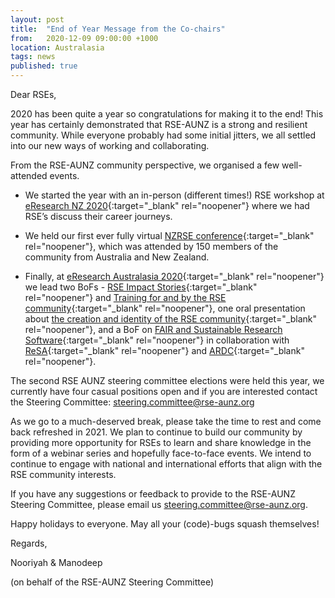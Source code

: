 ```yaml
---
layout: post
title:  "End of Year Message from the Co-chairs"
from:   2020-12-09 09:00:00 +1000    
location: Australasia       
tags: news                
published: true                     
---
```


Dear RSEs,
 
2020 has been quite a year so congratulations for making it to the end! This year has certainly demonstrated that RSE-AUNZ is a strong and resilient community. While everyone probably had some initial jitters, we all settled into our new ways of working and collaborating. 
 
From the RSE-AUNZ community perspective, we organised a few well-attended events. 
- We started the year with an in-person (different times!) RSE workshop at [eResearch NZ 2020](https://www.eresearchnz2020.org.nz/){:target="_blank" rel="noopener"} where we had RSE’s discuss their career journeys.
 
- We held our first ever fully virtual [NZRSE conference](https://www.rseconference.nz/){:target="_blank" rel="noopener"}, which was attended by 150 members of the community from Australia and New Zealand. 

- Finally, at [eResearch Australasia 2020](https://conference.eresearch.edu.au/home/){:target="_blank" rel="noopener"} we lead two BoFs - [RSE Impact Stories](https://conference.eresearch.edu.au/2020/09/rse-impact-stories/){:target="_blank" rel="noopener"} and [Training for and by the RSE community](https://conference.eresearch.edu.au/2020/09/training-for-and-by-the-rse-community/){:target="_blank" rel="noopener"}, one oral presentation about [the creation and identity of the RSE community](https://conference.eresearch.edu.au/2020/09/research-software-engineers-creating-a-community-and-an-identity-within-complex-research-ecosystems/){:target="_blank" rel="noopener"}, and a BoF on [FAIR and Sustainable Research Software](https://conference.eresearch.edu.au/2020/09/best-practice-for-fair-and-sustainable-research-software/){:target="_blank" rel="noopener"} in collaboration with [ReSA](https://www.researchsoft.org/){:target="_blank" rel="noopener"} and [ARDC](https://ardc.edu.au/){:target="_blank" rel="noopener"}. 

The second RSE AUNZ steering committee elections were held this year, we currently have four casual positions open and if you are interested contact the Steering Committee: steering.committee@rse-aunz.org 

As we go to a much-deserved break, please take the time to rest and come back refreshed in 2021. We plan to continue to build our community by providing more opportunity for RSEs to learn and share knowledge in the form of a webinar series and hopefully face-to-face events. We intend to continue to engage with national and international efforts that align with the RSE community interests. 

If you have any suggestions or feedback to provide to the RSE-AUNZ Steering Committee, please email us [steering.committee@rse-aunz.org](mailto:steering.committee@rse-aunz.org). 

Happy holidays to everyone. May all your (code)-bugs squash themselves!

Regards,

Nooriyah & Manodeep 

(on behalf of the RSE-AUNZ Steering Committee)

